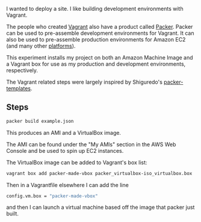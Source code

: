 I wanted to deploy a site. I like building development environments
with Vagrant.

The people who created [Vagrant][vagrant] also have a product called
[Packer][packer]. Packer can be used to pre-assemble development
environments for Vagrant. It can also be used to pre-assemble
production environments for Amazon EC2 (and many other
[platforms][packer-platforms]).

This experiment installs my project on both an Amazon Machine Image
and a Vagrant box for use as my production and development
environments, respectively.

The Vagrant related steps were largely inspired by Shiguredo's
[packer-templates][packer-templates].

Steps
-----

```sh
packer build example.json
```

This produces an AMI and a VirtualBox image.

The AMI can be found under the "My AMIs" section in the AWS Web
Console and be used to spin up EC2 instances.

The VirtualBox image can be added to Vagrant's box list:

```sh
vagrant box add packer-made-vbox packer_virtualbox-iso_virtualbox.box
```

Then in a Vagrantfile elsewhere I can add the line

```sh
config.vm.box = "packer-made-vbox"
```

and then I can launch a virtual machine based off the image that
packer just built.

[vagrant]: https://www.vagrantup.com/
[packer]: https://www.packer.io/
[packer-platforms]: https://www.packer.io/intro/platforms.html
[packer-templates]: https://github.com/shiguredo/packer-templates
